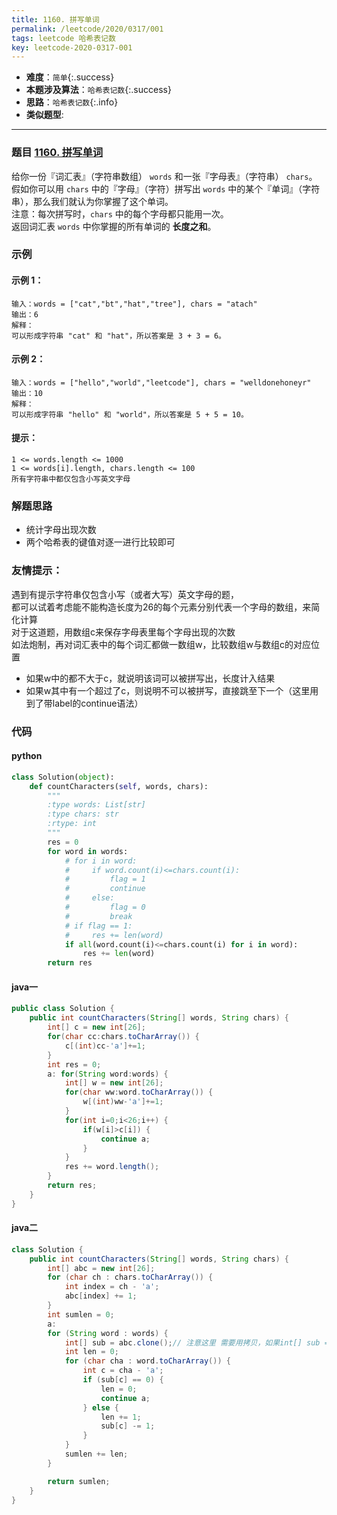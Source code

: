 ```yaml
---
title: 1160. 拼写单词
permalink: /leetcode/2020/0317/001
tags: leetcode 哈希表记数
key: leetcode-2020-0317-001
---
```

- __难度__：`简单`{:.success}
- __本题涉及算法__：`哈希表记数`{:.success}
- __思路__：`哈希表记数`{:.info}
- __类似题型__:

---

### 题目 [1160. 拼写单词](https://leetcode-cn.com/problems/find-words-that-can-be-formed-by-characters/)
给你一份『词汇表』（字符串数组） `words` 和一张『字母表』（字符串） `chars`。
假如你可以用 `chars` 中的『字母』（字符）拼写出 `words` 中的某个『单词』（字符串），那么我们就认为你掌握了这个单词。   
注意：每次拼写时，`chars` 中的每个字母都只能用一次。    
返回词汇表 `words` 中你掌握的所有单词的 **长度之和**。


### 示例
#### 示例 1：
```
输入：words = ["cat","bt","hat","tree"], chars = "atach"
输出：6
解释：
可以形成字符串 "cat" 和 "hat"，所以答案是 3 + 3 = 6。
```
#### 示例 2：
```
输入：words = ["hello","world","leetcode"], chars = "welldonehoneyr"
输出：10
解释：
可以形成字符串 "hello" 和 "world"，所以答案是 5 + 5 = 10。
```

#### 提示：
```
1 <= words.length <= 1000
1 <= words[i].length, chars.length <= 100
所有字符串中都仅包含小写英文字母
```


### 解题思路
- 统计字母出现次数
- 两个哈希表的键值对逐一进行比较即可

### 友情提示：
遇到有提示字符串仅包含小写（或者大写）英文字母的题，       
都可以试着考虑能不能构造长度为26的每个元素分别代表一个字母的数组，来简化计算   
对于这道题，用数组c来保存字母表里每个字母出现的次数    
如法炮制，再对词汇表中的每个词汇都做一数组w，比较数组w与数组c的对应位置   

- 如果w中的都不大于c，就说明该词可以被拼写出，长度计入结果
- 如果w其中有一个超过了c，则说明不可以被拼写，直接跳至下一个（这里用到了带label的continue语法）

### 代码
#### python
```python
class Solution(object):
    def countCharacters(self, words, chars):
        """
        :type words: List[str]
        :type chars: str
        :rtype: int
        """
        res = 0
        for word in words:
            # for i in word:
            #     if word.count(i)<=chars.count(i):
            #         flag = 1
            #         continue
            #     else:
            #         flag = 0
            #         break
            # if flag == 1:
            #     res += len(word)
            if all(word.count(i)<=chars.count(i) for i in word):
                res += len(word)
        return res
```

#### java一
```java
public class Solution {
    public int countCharacters(String[] words, String chars) {
        int[] c = new int[26];
        for(char cc:chars.toCharArray()) {
            c[(int)cc-'a']+=1;
        }
        int res = 0;
        a: for(String word:words) {
            int[] w = new int[26];
            for(char ww:word.toCharArray()) {
                w[(int)ww-'a']+=1;
            }
            for(int i=0;i<26;i++) {
                if(w[i]>c[i]) {
                    continue a;
                }
            }
            res += word.length();
        }
        return res;
    }
}
```

#### java二
```java
class Solution {
    public int countCharacters(String[] words, String chars) {
        int[] abc = new int[26];
        for (char ch : chars.toCharArray()) {
            int index = ch - 'a';
            abc[index] += 1;
        }
        int sumlen = 0;
        a:
        for (String word : words) {
            int[] sub = abc.clone();// 注意这里 需要用拷贝，如果int[] sub = abc 指定的是同一个对象，
            int len = 0;
            for (char cha : word.toCharArray()) {
                int c = cha - 'a';
                if (sub[c] == 0) {
                    len = 0;
                    continue a;
                } else {
                    len += 1;
                    sub[c] -= 1;
                }
            }
            sumlen += len;
        }

        return sumlen;
    }
}
```
